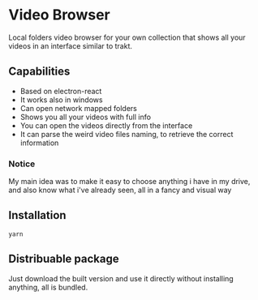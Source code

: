# Video Browser

Local folders video browser for your own collection that shows all your videos in an interface similar to trakt.

## Capabilities

- Based on electron-react
- It works also in windows
- Can open network mapped folders
- Shows you all your videos with full info
- You can open the videos directly from the interface
- It can parse the weird video files naming, to retrieve the correct information

### Notice

My main idea was to make it easy to choose anything i have in my drive, and also know what i've already seen, all in a fancy and visual way

## Installation

    yarn


## Distribuable package

Just download the built version and use it directly without installing anything, all is bundled.
